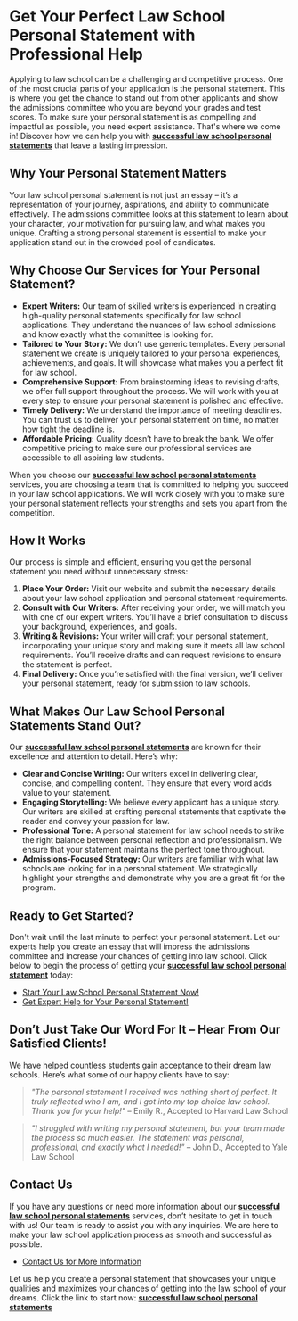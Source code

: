 # Get Your Perfect Law School Personal Statement with Professional Help

Applying to law school can be a challenging and competitive process. One of the most crucial parts of your application is the personal statement. This is where you get the chance to stand out from other applicants and show the admissions committee who you are beyond your grades and test scores. To make sure your personal statement is as compelling and impactful as possible, you need expert assistance. That's where we come in! Discover how we can help you with [**successful law school personal statements**](https://tinyurl.com/topessay?keyword=successful+law+school+personal+statements) that leave a lasting impression.

## Why Your Personal Statement Matters

Your law school personal statement is not just an essay – it’s a representation of your journey, aspirations, and ability to communicate effectively. The admissions committee looks at this statement to learn about your character, your motivation for pursuing law, and what makes you unique. Crafting a strong personal statement is essential to make your application stand out in the crowded pool of candidates.

## Why Choose Our Services for Your Personal Statement?

- **Expert Writers:** Our team of skilled writers is experienced in creating high-quality personal statements specifically for law school applications. They understand the nuances of law school admissions and know exactly what the committee is looking for.
- **Tailored to Your Story:** We don’t use generic templates. Every personal statement we create is uniquely tailored to your personal experiences, achievements, and goals. It will showcase what makes you a perfect fit for law school.
- **Comprehensive Support:** From brainstorming ideas to revising drafts, we offer full support throughout the process. We will work with you at every step to ensure your personal statement is polished and effective.
- **Timely Delivery:** We understand the importance of meeting deadlines. You can trust us to deliver your personal statement on time, no matter how tight the deadline is.
- **Affordable Pricing:** Quality doesn’t have to break the bank. We offer competitive pricing to make sure our professional services are accessible to all aspiring law students.

When you choose our [**successful law school personal statements**](https://tinyurl.com/topessay?keyword=successful+law+school+personal+statements) services, you are choosing a team that is committed to helping you succeed in your law school applications. We will work closely with you to make sure your personal statement reflects your strengths and sets you apart from the competition.

## How It Works

Our process is simple and efficient, ensuring you get the personal statement you need without unnecessary stress:

1. **Place Your Order:** Visit our website and submit the necessary details about your law school application and personal statement requirements.
2. **Consult with Our Writers:** After receiving your order, we will match you with one of our expert writers. You’ll have a brief consultation to discuss your background, experiences, and goals.
3. **Writing & Revisions:** Your writer will craft your personal statement, incorporating your unique story and making sure it meets all law school requirements. You’ll receive drafts and can request revisions to ensure the statement is perfect.
4. **Final Delivery:** Once you’re satisfied with the final version, we’ll deliver your personal statement, ready for submission to law schools.

## What Makes Our Law School Personal Statements Stand Out?

Our [**successful law school personal statements**](https://tinyurl.com/topessay?keyword=successful+law+school+personal+statements) are known for their excellence and attention to detail. Here’s why:

- **Clear and Concise Writing:** Our writers excel in delivering clear, concise, and compelling content. They ensure that every word adds value to your statement.
- **Engaging Storytelling:** We believe every applicant has a unique story. Our writers are skilled at crafting personal statements that captivate the reader and convey your passion for law.
- **Professional Tone:** A personal statement for law school needs to strike the right balance between personal reflection and professionalism. We ensure that your statement maintains the perfect tone throughout.
- **Admissions-Focused Strategy:** Our writers are familiar with what law schools are looking for in a personal statement. We strategically highlight your strengths and demonstrate why you are a great fit for the program.

## Ready to Get Started?

Don't wait until the last minute to perfect your personal statement. Let our experts help you create an essay that will impress the admissions committee and increase your chances of getting into law school. Click below to begin the process of getting your [**successful law school personal statement**](https://tinyurl.com/topessay?keyword=successful+law+school+personal+statements) today:

- [Start Your Law School Personal Statement Now!](https://tinyurl.com/topessay?keyword=successful+law+school+personal+statements)
- [Get Expert Help for Your Personal Statement!](https://tinyurl.com/topessay?keyword=successful+law+school+personal+statements)

## Don’t Just Take Our Word For It – Hear From Our Satisfied Clients!

We have helped countless students gain acceptance to their dream law schools. Here’s what some of our happy clients have to say:

> _"The personal statement I received was nothing short of perfect. It truly reflected who I am, and I got into my top choice law school. Thank you for your help!"_ – Emily R., Accepted to Harvard Law School

> _"I struggled with writing my personal statement, but your team made the process so much easier. The statement was personal, professional, and exactly what I needed!"_ – John D., Accepted to Yale Law School

## Contact Us

If you have any questions or need more information about our [**successful law school personal statements**](https://tinyurl.com/topessay?keyword=successful+law+school+personal+statements) services, don’t hesitate to get in touch with us! Our team is ready to assist you with any inquiries. We are here to make your law school application process as smooth and successful as possible.

- [Contact Us for More Information](https://tinyurl.com/topessay?keyword=successful+law+school+personal+statements)

Let us help you create a personal statement that showcases your unique qualities and maximizes your chances of getting into the law school of your dreams. Click the link to start now: [**successful law school personal statements**](https://tinyurl.com/topessay?keyword=successful+law+school+personal+statements)
